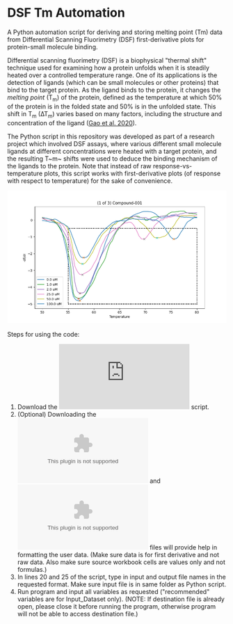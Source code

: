 # DSF Tm Automation
 A Python automation script for deriving and storing melting point (Tm) data from Differential Scanning Fluorimetry (DSF) first-derivative plots for protein-small molecule binding.

Differential scanning fluorimetry (DSF) is a biophysical "thermal shift" technique used for examining how a protein unfolds when it is steadily heated over a controlled temperature range. One of its applications is the detection of ligands (which can be small molecules or other proteins) that bind to the target protein. As the ligand binds to the protein, it changes the _melting point_ (T<sub>m</sub>) of the protein, defined as the temperature at which 50% of the protein is in the folded state and 50% is in the unfolded state. This shift in T<sub>m</sub> (∆T<sub>m</sub>) varies based on many factors, including the structure and concentration of the ligand ([Gao et al. 2020](https://link.springer.com/article/10.1007/s12551-020-00619-2)).

The Python script in this repository was developed as part of a research project which involved DSF assays, where various different small molecule ligands at different concentrations were heated with a target protein, and the resulting T~m~ shifts were used to deduce the binding mechanism of the ligands to the protein. Note that instead of raw response-vs-temperature plots, this script works with first-derivative plots (of response with respect to temperature) for the sake of convenience.

![DSF plot generated from the first-derivative data, including all the melting points captured by the script within the bounds set by the user.](https://raw.githubusercontent.com/RaiyanR86/DSF_Tm_Automation/main/TmPlot_Compound_001.png)

Steps for using the code:
1. Download the ![DSF_Tm_automation](https://github.com/RaiyanR86/DSF_Tm_Automation/blob/main/DSF_Tm_automation.py) script.
2. (Optional) Downloading the ![Input_Dataset.xlsx](https://github.com/RaiyanR86/DSF_Tm_Automation/blob/main/Input_Dataset.xlsx) and ![Output_File.xlsx](https://github.com/RaiyanR86/DSF_Tm_Automation/blob/main/Output_File.xlsx) files will provide help in formatting the user data. (Make sure data is for first derivative and not raw data. Also make sure source workbook cells are values only and not formulas.)
3. In lines 20 and 25 of the script, type in input and output file names in the requested format. Make sure input file is in same folder as Python script.
4. Run program and input all variables as requested ("recommended" variables are for Input_Dataset only). (NOTE: If destination file is already open, please close it before running the program, otherwise program will not be able to access destination file.)